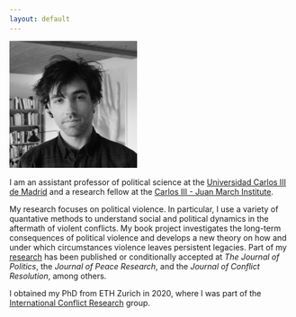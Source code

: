 ```yaml
---
layout: default
---
```


<img src="files/photo.JPG" style="width: 45%; height: 45%" />

I am an assistant professor of political science at the [Universidad Carlos III de Madrid](https://www.uc3m.es/social-sciences-department/home) and a research fellow at the [Carlos III - Juan March Institute](https://ic3jm.es/).

My research focuses on political violence. In particular, I use a variety of quantative methods to understand social and political dynamics in the aftermath of violent conflicts. My book project investigates the long-term consequences of political violence and develops a new theory on how and under which circumstances violence leaves persistent legacies. Part of my [research](./research.html) has been published or conditionally accepted at *The Journal of Politics*, the *Journal of Peace Research*, and the *Journal of Conflict Resolution*, among others.

I obtained my PhD from ETH Zurich in 2020, where I was part of the [International Conflict Research](https://icr.ethz.ch/) group.
